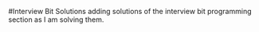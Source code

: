 #Interview Bit Solutions 
adding solutions of the interview bit programming section as I am solving them.
